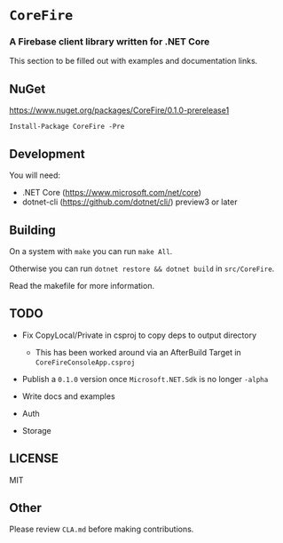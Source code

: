 # `CoreFire`

### A Firebase client library written for .NET Core

This section to be filled out with examples and documentation links.

## NuGet

https://www.nuget.org/packages/CoreFire/0.1.0-prerelease1

`Install-Package CoreFire -Pre`

## Development

You will need:

* .NET Core (https://www.microsoft.com/net/core)
* dotnet-cli (https://github.com/dotnet/cli/) preview3 or later

## Building

On a system with `make` you can run `make All`.

Otherwise you can run `dotnet restore && dotnet build` in `src/CoreFire`.

Read the makefile for more information.

## TODO

* Fix CopyLocal/Private in csproj to copy deps to output directory
  * This has been worked around via an AfterBuild Target in `CoreFireConsoleApp.csproj`

* Publish a `0.1.0` version once `Microsoft.NET.Sdk` is no longer `-alpha`

* Write docs and examples

* Auth

* Storage

## LICENSE

MIT

## Other

Please review `CLA.md` before making contributions.
